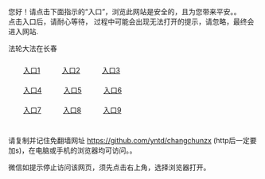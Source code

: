 您好！请点击下面指示的“入口”，浏览此网站是安全的，且为您带来平安。。 <br/>
点击入口后，请耐心等待， 过程中可能会出现无法打开的提示，请忽略，最终会进入网站. </br>

法轮大法在长春<br/>
<div style="padding:10px"><a style="margin:20px" target="_blank" href="https://d1ivu0qnntdy0b.cloudfront.net/2Qpsp?ubdqor" id="ccLink1" rel="nofollow">入口1</a> <a target="_blank" style="margin:20px" href="https://d1fxqe9ltmnite.cloudfront.net/2Qpsp?kzgbmpcn" id="ccLink2" rel="nofollow">入口2</a> <a style="margin:20px" target="_blank" href="https://d3mh8pe1yzm4wh.cloudfront.net/2Qpsp?xkoagfbz" id="ccLink3" rel="nofollow">入口3</a></div>

<div style="padding:10px" ><a style="margin:20px" target="_blank" href="https://d1ivu0qnntdy0b.cloudfront.net/2Qpsp?ubdqor" id="ccLink4" rel="nofollow">入口4</a> <a style="margin:20px" href="https://d1fxqe9ltmnite.cloudfront.net/2Qpsp?kzgbmpcn" target="_blank" id="ccLink5" rel="nofollow">入口5</a> <a style="margin:20px" href="https://d3mh8pe1yzm4wh.cloudfront.net/2Qpsp?xkoagfbz" target="_blank" id="ccLink6" rel="nofollow">入口6</a></div>

<div style="padding:10px"><a style="margin:20px" target="_blank" href="https://d1ivu0qnntdy0b.cloudfront.net/2Qpsp?ubdqor" id="ccLink7" rel="nofollow">入口7</a> <a style="margin:20px" href="https://d1fxqe9ltmnite.cloudfront.net/2Qpsp?kzgbmpcn" target="_blank" id="ccLink8" rel="nofollow">入口8</a> <a style="margin:20px" target="_blank" href="https://d3mh8pe1yzm4wh.cloudfront.net/2Qpsp?xkoagfbz" id="ccLink9" rel="nofollow">入口9</a></div>

<br/>



请复制并记住免翻墙网址 https://github.com/yntd/changchunzx (http后一定要加s)，在电脑或手机的浏览器均可访问。。<br/>

微信如提示停止访问该网页，须先点击右上角，选择浏览器打开。

